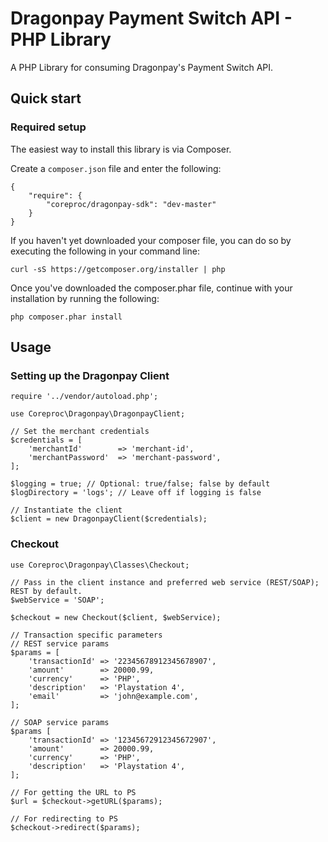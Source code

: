 Dragonpay Payment Switch API - PHP Library
========

A PHP Library for consuming Dragonpay's Payment Switch API.

## Quick start

### Required setup

The easiest way to install this library is via Composer.

Create a `composer.json` file and enter the following:

    {
        "require": {
            "coreproc/dragonpay-sdk": "dev-master"
        }
    }

If you haven't yet downloaded your composer file, you can do so by executing the following in your command line:

    curl -sS https://getcomposer.org/installer | php

Once you've downloaded the composer.phar file, continue with your installation by running the following:

    php composer.phar install
    
## Usage

### Setting up the Dragonpay Client

    require '../vendor/autoload.php';

    use Coreproc\Dragonpay\DragonpayClient;

    // Set the merchant credentials
    $credentials = [
        'merchantId'        => 'merchant-id',
        'merchantPassword'  => 'merchant-password',
    ];

    $logging = true; // Optional: true/false; false by default
    $logDirectory = 'logs'; // Leave off if logging is false

    // Instantiate the client
    $client = new DragonpayClient($credentials);

### Checkout

    use Coreproc\Dragonpay\Classes\Checkout;

    // Pass in the client instance and preferred web service (REST/SOAP); REST by default.
    $webService = 'SOAP';

    $checkout = new Checkout($client, $webService);

    // Transaction specific parameters
    // REST service params
    $params = [
        'transactionId' => '22345678912345678907',
        'amount'        => 20000.99,
        'currency'      => 'PHP',
        'description'   => 'Playstation 4',
        'email'         => 'john@example.com',
    ];

    // SOAP service params
    $params [
        'transactionId' => '12345672912345672907',
        'amount'        => 20000.99,
        'currency'      => 'PHP',
        'description'   => 'Playstation 4',
    ];

    // For getting the URL to PS
    $url = $checkout->getURL($params);

    // For redirecting to PS
    $checkout->redirect($params);